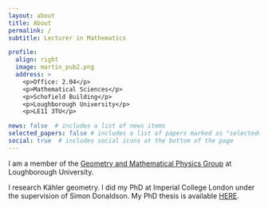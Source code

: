 ```yaml
---
layout: about
title: About
permalink: /
subtitle: Lecturer in Mathematics

profile:
  align: right
  image: martin_pub2.png
  address: >
    <p>Office: 2.04</p>
    <p>Mathematical Sciences</p>
    <p>Schofield Building</p>
    <p>Loughborough University</p>
    <p>LE11 3TU</p>

news: false  # includes a list of news items
selected_papers: false # includes a list of papers marked as "selected={true}"
social: true  # includes social icons at the bottom of the page
---
```


I am a member of the [Geometry and Mathematical Physics Group](https://www.lboro.ac.uk/departments/maths/research/research-groups-and-centres/geometry-mathematical-physics/) at Loughborough University.

I research Kähler geometry.
I did my PhD at Imperial College London under the supervision of Simon Donaldson.
My PhD thesis is available [HERE](https://spiral.imperial.ac.uk/handle/10044/1/31373).
